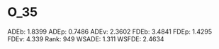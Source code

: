 # O_35

ADEb: 1.8399
ADEp: 0.7486
ADEv: 2.3602
FDEb: 3.4841
FDEp: 1.4295
FDEv: 4.339
Rank: 949
WSADE: 1.311
WSFDE: 2.4634